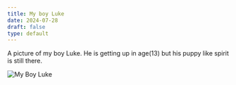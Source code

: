 ```yaml
---
title: My boy Luke
date: 2024-07-28
draft: false
type: default
---
```

A picture of my boy Luke. He is getting up in age(13) but his puppy like spirit is still there.

<picture>
  <source
    type="image/jxl"
    srcset="https://res.cloudinary.com/paulapplegate-com/image/upload/c_limit,w_50/f_jxl/Luke_suyrky.jxl 50w,
https://res.cloudinary.com/paulapplegate-com/image/upload/c_limit,w_712/f_jxl/Luke_suyrky.jxl 712w,
https://res.cloudinary.com/paulapplegate-com/image/upload/c_limit,w_989/f_jxl/Luke_suyrky.jxl 989w,
https://res.cloudinary.com/paulapplegate-com/image/upload/c_limit,w_1000/f_jxl/Luke_suyrky.jxl 1000w,
https://res.cloudinary.com/paulapplegate-com/image/upload/c_limit,w_2148/f_jxl/Luke_suyrky.jxl 2148w"
    sizes="(max-width: 50px) 50px,
(max-width: 712px) 712px,
(max-width: 989px) 989px,
(max-width: 1000px) 1000px,
(max-width: 2148px) 2148px, 100vw"
  >
  <source
    type="image/avif"
    srcset="https://res.cloudinary.com/paulapplegate-com/image/upload/c_limit,w_50/f_jxl/Luke_suyrky.jxl 50w,
https://res.cloudinary.com/paulapplegate-com/image/upload/c_limit,w_712/f_jxl/Luke_suyrky.jxl 712w,
https://res.cloudinary.com/paulapplegate-com/image/upload/c_limit,w_989/f_jxl/Luke_suyrky.jxl 989w,
https://res.cloudinary.com/paulapplegate-com/image/upload/c_limit,w_1000/f_jxl/Luke_suyrky.jxl 1000w,
https://res.cloudinary.com/paulapplegate-com/image/upload/c_limit,w_2148/f_jxl/Luke_suyrky.jxl 2148w"
    sizes="(max-width: 50px) 50px,
(max-width: 712px) 712px,
(max-width: 989px) 989px,
(max-width: 1000px) 1000px,
(max-width: 2148px) 2148px, 100vw"
  >
  <source
    type="image/jpeg"
    srcset="https://res.cloudinary.com/paulapplegate-com/image/upload/c_limit,w_50/f_jxl/Luke_suyrky.jxl 50w,
https://res.cloudinary.com/paulapplegate-com/image/upload/c_limit,w_712/f_jxl/Luke_suyrky.jxl 712w,
https://res.cloudinary.com/paulapplegate-com/image/upload/c_limit,w_989/f_jxl/Luke_suyrky.jxl 989w,
https://res.cloudinary.com/paulapplegate-com/image/upload/c_limit,w_1000/f_jxl/Luke_suyrky.jxl 1000w,
https://res.cloudinary.com/paulapplegate-com/image/upload/c_limit,w_2148/f_jxl/Luke_suyrky.jxl 2148w"
    sizes="(max-width: 50px) 50px,
(max-width: 712px) 712px,
(max-width: 989px) 989px,
(max-width: 1000px) 1000px,
(max-width: 2148px) 2148px, 100vw"
  >
  <img
    src="https://res.cloudinary.com/paulapplegate-com/image/upload/c_limit,w_50/f_jxl/Luke_suyrky.jxl"
    alt="My Boy Luke"
  />
</picture>
